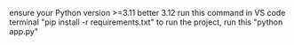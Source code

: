 ensure your Python version >=3.11 better 3.12
run this command in VS code terminal "pip install -r requirements.txt"
to run the project, run this "python app.py"
